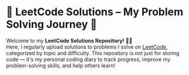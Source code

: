 # 🧠 LeetCode Solutions – My Problem Solving Journey 🚀

Welcome to my **LeetCode Solutions Repository!** 👩‍💻  
Here, I regularly upload solutions to problems I solve on [LeetCode](https://leetcode.com/), categorized by topic and difficulty. This repository is not just for storing code — it's my personal coding diary to track progress, improve my problem-solving skills, and help others learn!


